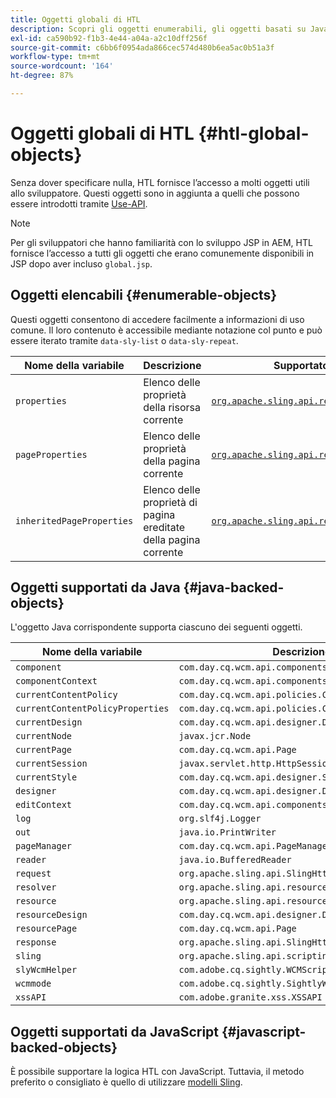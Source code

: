 ```yaml
---
title: Oggetti globali di HTL
description: Scopri gli oggetti enumerabili, gli oggetti basati su Java e gli oggetti basati su JavaScript in HTL.
exl-id: ca590b92-f1b3-4e44-a04a-a2c10dff256f
source-git-commit: c6bb6f0954ada866cec574d480b6ea5ac0b51a3f
workflow-type: tm+mt
source-wordcount: '164'
ht-degree: 87%

---
```



# Oggetti globali di HTL {#htl-global-objects}

Senza dover specificare nulla, HTL fornisce l’accesso a molti oggetti utili allo sviluppatore. Questi oggetti sono in aggiunta a quelli che possono essere introdotti tramite [Use-API](java-use-api.md).

>[!NOTE]
>
>Per gli sviluppatori che hanno familiarità con lo sviluppo JSP in AEM, HTL fornisce l’accesso a tutti gli oggetti che erano comunemente disponibili in JSP dopo aver incluso `global.jsp`.

## Oggetti elencabili {#enumerable-objects}

Questi oggetti consentono di accedere facilmente a informazioni di uso comune. Il loro contenuto è accessibile mediante notazione col punto e può essere iterato tramite `data-sly-list` o `data-sly-repeat`.

| Nome della variabile | Descrizione | Supportato da |
|--- |--- |--- |
| `properties` | Elenco delle proprietà della risorsa corrente | [`org.apache.sling.api.resource.ValueMap`](https://developer.adobe.com/experience-manager/reference-materials/6-5/javadoc/org/apache/sling/api/resource/ValueMap.html) |
| `pageProperties` | Elenco delle proprietà della pagina corrente | [`org.apache.sling.api.resource.ValueMap`](https://developer.adobe.com/experience-manager/reference-materials/6-5/javadoc/org/apache/sling/api/resource/ValueMap.html) |
| `inheritedPageProperties` | Elenco delle proprietà di pagina ereditate della pagina corrente | [`org.apache.sling.api.resource.ValueMap`](https://developer.adobe.com/experience-manager/reference-materials/6-5/javadoc/org/apache/sling/api/resource/ValueMap.html) |

## Oggetti supportati da Java {#java-backed-objects}

L&#39;oggetto Java corrispondente supporta ciascuno dei seguenti oggetti.

| Nome della variabile | Descrizione |
|---|---|
| `component` | `com.day.cq.wcm.api.components.Component` |
| `componentContext` | `com.day.cq.wcm.api.components.ComponentContext` |
| `currentContentPolicy` | `com.day.cq.wcm.api.policies.ContentPolicy` |
| `currentContentPolicyProperties` | `com.day.cq.wcm.api.policies.ContentPolicy` |
| `currentDesign` | `com.day.cq.wcm.api.designer.Design` |
| `currentNode` | `javax.jcr.Node` |
| `currentPage` | `com.day.cq.wcm.api.Page` |
| `currentSession` | `javax.servlet.http.HttpSession` |
| `currentStyle` | `com.day.cq.wcm.api.designer.Style` |
| `designer` | `com.day.cq.wcm.api.designer.Designer` |
| `editContext` | `com.day.cq.wcm.api.components.EditContext` |
| `log` | `org.slf4j.Logger` |
| `out` | `java.io.PrintWriter` |
| `pageManager` | `com.day.cq.wcm.api.PageManager` |
| `reader` | `java.io.BufferedReader` |
| `request` | `org.apache.sling.api.SlingHttpServletRequest` |
| `resolver` | `org.apache.sling.api.resource.ResourceResolver` |
| `resource` | `org.apache.sling.api.resource.Resource` |
| `resourceDesign` | `com.day.cq.wcm.api.designer.Design` |
| `resourcePage` | `com.day.cq.wcm.api.Page` |
| `response` | `org.apache.sling.api.SlingHttpServletResponse` |
| `sling` | `org.apache.sling.api.scripting.SlingScriptHelper` |
| `slyWcmHelper` | `com.adobe.cq.sightly.WCMScriptHelper` |
| `wcmmode` | `com.adobe.cq.sightly.SightlyWCMMode` |
| `xssAPI` | `com.adobe.granite.xss.XSSAPI` |

## Oggetti supportati da JavaScript {#javascript-backed-objects}

È possibile supportare la logica HTL con JavaScript. Tuttavia, il metodo preferito o consigliato è quello di utilizzare [modelli Sling](https://sling.apache.org/documentation/bundles/models.html).
